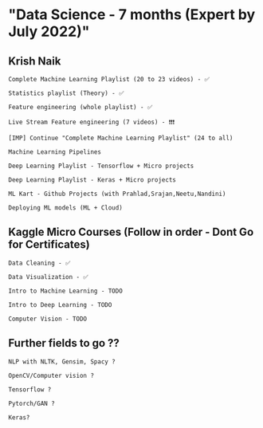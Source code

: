 # "Data Science - 7 months (Expert by July 2022)"

## Krish Naik

    Complete Machine Learning Playlist (20 to 23 videos) - ✅

    Statistics playlist (Theory) - ✅

    Feature engineering (whole playlist) - ✅

    Live Stream Feature engineering (7 videos) - ❗❗❗

    [IMP] Continue "Complete Machine Learning Playlist" (24 to all)

    Machine Learning Pipelines

    Deep Learning Playlist - Tensorflow + Micro projects

    Deep Learning Playlist - Keras + Micro projects

    ML Kart - Github Projects (with Prahlad,Srajan,Neetu,Nandini)

    Deploying ML models (ML + Cloud)

## Kaggle Micro Courses (Follow in order - Dont Go for Certificates)

    Data Cleaning - ✅

    Data Visualization - ✅

    Intro to Machine Learning - TODO

    Intro to Deep Learning - TODO

    Computer Vision - TODO

## Further fields to go ??

    NLP with NLTK, Gensim, Spacy ?

    OpenCV/Computer vision ?

    Tensorflow ?

    Pytorch/GAN ?

    Keras?
